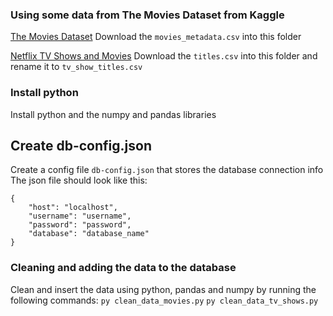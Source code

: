 ### Using some data from The Movies Dataset from Kaggle

[The Movies Dataset](https://www.kaggle.com/datasets/rounakbanik/the-movies-dataset)
Download the `movies_metadata.csv` into this folder

[Netflix TV Shows and Movies](https://www.kaggle.com/datasets/victorsoeiro/netflix-tv-shows-and-movies)
Download the `titles.csv` into this folder and rename it to `tv_show_titles.csv`

### Install python
Install python and the numpy and pandas libraries

## Create db-config.json
Create a config file `db-config.json` that stores the database connection info
The json file should look like this:
```
{
    "host": "localhost",
    "username": "username",
    "password": "password",
    "database": "database_name"
}
```

### Cleaning and adding the data to the database
Clean and insert the data using python, pandas and numpy by running the following commands:
`py clean_data_movies.py`
`py clean_data_tv_shows.py`